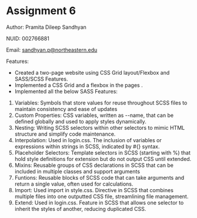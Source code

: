 # Assignment 6 

Author: Pramita Dileep Sandhyan

NUID: 002766881

Email: sandhyan.p@northeastern.edu

Features: 
* Created a two-page website using CSS Grid layout/Flexbox and SASS/SCSS Features.
* Implemented a CSS Grid and a flexbox in the pages .
* Implemented all the below SASS Features:
1. Variables: Symbols that store values for reuse throughout SCSS files to maintain consistency and ease of updates
2. Custom Properties:  CSS variables, written as --name, that can be defined globally and used to apply styles dynamically.
3. Nesting: Writing SCSS selectors within other selectors to mimic HTML structure and simplify code maintenance.  
4. Interpolation: Used in login.css. The inclusion of variables or expressions within strings in SCSS, indicated by #{} syntax.
5. Placeholder Selectors: Template selectors in SCSS (starting with %) that hold style definitions for extension but do not output CSS until extended.
6. Mixins: Reusable groups of CSS declarations in SCSS that can be included in multiple classes and support arguments
7. Funtions:  Reusable blocks of SCSS code that can take arguments and return a single value, often used for calculations.
8. Import: Used import in style.css. Directive in SCSS that combines multiple files into one outputted CSS file, streamlining file management.
9. Extend: Used in login.css. Feature in SCSS that allows one selector to inherit the styles of another, reducing duplicated CSS.

